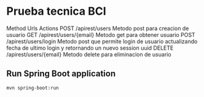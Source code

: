 # Prueba tecnica BCI

Method	Urls	Actions
POST	/apirest/users	Metodo post para creacion de usuario
GET	/apirest/users/{email}	Metodo get para obtener usuario
POST	/apirest/users/login	Metodo post que permite login de usuario actualizando fecha de ultimo login y retornando un nuevo session uuid
DELETE	/apirest/users/{email}	Metodo delete para eliminacion de usuario

## Run Spring Boot application
```
mvn spring-boot:run
```

